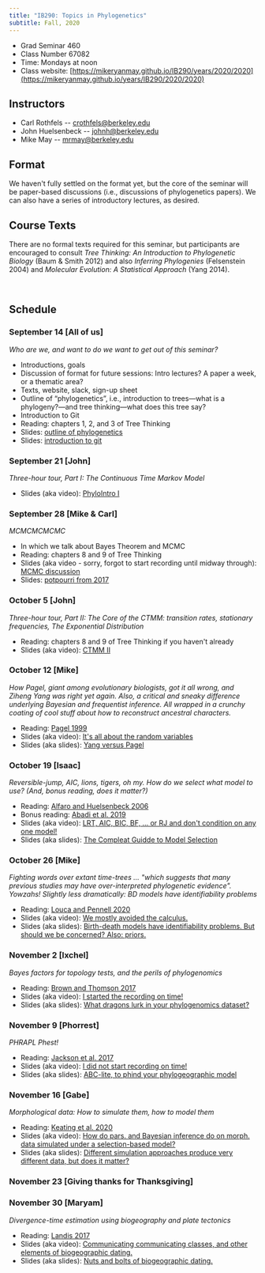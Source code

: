 ```yaml
---
title: "IB290: Topics in Phylogenetics"
subtitle: Fall, 2020
---
```


* Grad Seminar 460
* Class Number 67082
* Time: Mondays at noon
* Class website: [https://mikeryanmay.github.io/IB290/years/2020/2020](https://mikeryanmay.github.io/years/IB290/2020/2020)


## Instructors

* Carl Rothfels -- crothfels@berkeley.edu
* John Huelsenbeck -- johnh@berkeley.edu
* Mike May -- mrmay@berkeley.edu


## Format

We haven't fully settled on the format yet, but the core of the seminar will be paper-based discussions (i.e., discussions of phylogenetics papers). We can also have a series of introductory lectures, as desired.


## Course Texts

There are no formal texts required for this seminar, but participants are encouraged to consult *Tree Thinking: An Introduction to Phylogenetic Biology* (Baum & Smith 2012) and also *Inferring Phylogenies* (Felsenstein 2004) and *Molecular Evolution: A Statistical Approach* (Yang 2014).


&nbsp;
## Schedule

### September 14 [All of us]

*Who are we, and want to do we want to get out of this seminar?*
* Introductions, goals
* Discussion of format for future sessions: Intro lectures? A paper a week, or a thematic area?
* Texts, website, slack, sign-up sheet
* Outline of “phylogenetics”, i.e., introduction to trees—what is a phylogeny?—and tree thinking—what does this tree say?
* Introduction to Git
* Reading: chapters 1, 2, and 3 of Tree Thinking
* Slides: [outline of phylogenetics]( https://github.com/mikeryanmay/IB290/blob/master/years/2020/presentations/Mtg01_intro.ppt)
* Slides: [introduction to git](https://github.com/mikeryanmay/IB290/blob/master/content/lecture_slides/git.pdf)


### September 21 [John]
*Three-hour tour, Part I: The Continuous Time Markov Model*
* Slides (aka video): [PhyloIntro I](https://berkeley.box.com/s/qdypfnx52w04xlj1su3obzsmemrzrcw4)


### September 28 [Mike & Carl]
*MCMCMCMCMC*
* In which we talk about Bayes Theorem and MCMC
* Reading: chapters 8 and 9 of Tree Thinking
* Slides (aka video - sorry, forgot to start recording until midway through): [MCMC discussion](https://berkeley.box.com/s/9jo4kd3222uirttkmb9ryt5r5eo496c4)
* Slides: [potpourri from 2017](https://berkeley.box.com/s/wtb8704j27dd0a7p7oh9g2sht65zzcu6)


### October 5 [John]
*Three-hour tour, Part II: The Core of the CTMM: transition rates, stationary frequencies, The Exponential Distribution*
* Reading: chapters 8 and 9 of Tree Thinking if you haven't already
* Slides (aka video): [CTMM II](https://berkeley.box.com/s/eqkuvsj95upp2gih4uvj9xesqp9ept1y)


### October 12 [Mike]
*How Pagel, giant among evolutionary biologists, got it all wrong, and Ziheng Yang was right yet again. Also, a critical and sneaky difference underlying Bayesian and frequentist inference. All wrapped in a crunchy coating of cool stuff about how to reconstruct ancestral characters.*
* Reading: [Pagel 1999]( https://github.com/mikeryanmay/IB290/blob/master/years/2020/presentations/Pagel_1999_ML_ancestral_reconstruction.pdf)
* Slides (aka video): [It's all about the random variables](https://berkeley.box.com/s/m6lw7408omk2qa6ji1c1yqttbrla2ap8)
* Slides (aka slides): [Yang versus Pagel](https://berkeley.box.com/s/858n8d3nf4flbfcuz3gssik4s0gxbe0t)


### October 19 [Isaac]
*Reversible-jump, AIC, lions, tigers, oh my. How do we select what model to use? (And, bonus reading, does it matter?)*
* Reading: [Alfaro and Huelsenbeck 2006]( https://github.com/mikeryanmay/IB290/blob/master/years/2020/presentations/Alfaro_Huelsenbeck_2006.pdf)
* Bonus reading: [Abadi et al. 2019]( https://github.com/mikeryanmay/IB290/blob/master/years/2020/presentations/Abadi_etal_2019.pdf)
* Slides (aka video): [LRT, AIC, BIC, BF, ... or RJ and don't condition on any one model!](https://berkeley.box.com/s/fnzor6y0ta73djy9fb7bh3ghivgev4w9)
* Slides (aka slides): [The Compleat Guidde to Model Selection](https://berkeley.box.com/s/6kw0d3z2olq3r52qwoq1birci623jrj4)


### October 26 [Mike]
*Fighting words over extant time-trees ... "which suggests that many previous studies may have over-interpreted phylogenetic evidence". Yowzahs! Slightly less dramatically: BD models have identifiability problems*
* Reading: [Louca and Pennell 2020]( https://github.com/mikeryanmay/IB290/blob/master/years/2020/presentations/Louca_etal_2020.pdf)
* Slides (aka video): [We mostly avoided the calculus.](https://berkeley.box.com/s/oc0hx78uw59e1pg6apd3yhft95gk23j8)
* Slides (aka slides): [Birth-death models have identifiability problems. But should we be concerned? Also: priors.](https://berkeley.box.com/s/67cdewwg1sfzc4wn931qooir96xfp8uz)


### November 2 [Ixchel]
*Bayes factors for topology tests, and the perils of phylogenomics*
* Reading: [Brown and Thomson 2017]( https://github.com/mikeryanmay/IB290/blob/master/years/2020/presentations/Brown_etal_2017.pdf)
* Slides (aka video): [I started the recording on time!](https://berkeley.box.com/s/bcfw8wfze2akjz1r1wlc7vptv8azqgbf)
* Slides (aka slides): [What dragons lurk in your phylogenomics dataset?](https://berkeley.box.com/s/lsm5g1xh934migiosjpczx0yrgsthmve)

### November 9 [Phorrest]
*PHRAPL Phest!*
* Reading: [Jackson et al. 2017]( https://github.com/mikeryanmay/IB290/blob/master/years/2020/presentations/Jackson_etal_2017.pdf)
* Slides (aka video): [I did not start recording on time!](https://berkeley.box.com/s/zm6wdblq1rhfi7hlslyq8h146zzvya8c)
* Slides (aka slides): [ABC-lite, to phind your phylogeographic model](https://berkeley.box.com/s/0qmm1z9gc8llkcr93nxot75md41rztgy)

### November 16 [Gabe]
*Morphological data: How to simulate them, how to model them*
* Reading: [Keating et al. 2020]( https://github.com/mikeryanmay/IB290/blob/master/years/2020/presentations/Keating_etal_2020.pdf)
* Slides (aka video): [How do pars. and Bayesian inference do on morph. data simulated under a selection-based model?](https://berkeley.box.com/s/u3rrv5k16xwlfena1jpc1cnh76nwy379)
* Slides (aka slides): [Different simulation approaches produce very different data, but does it matter?](https://berkeley.box.com/s/pcmywna13r1qnqzov478fllwhqlobia6)


### November 23 [Giving thanks for Thanksgiving]

### November 30 [Maryam]
*Divergence-time estimation using biogeography and plate tectonics*
* Reading: [Landis 2017]( https://github.com/mikeryanmay/IB290/blob/master/years/2020/presentations/Landis_2017.pdf )
* Slides (aka video): [Communicating communicating classes, and other elements of biogeographic dating.](https://berkeley.box.com/s/nzqmgrq7t1ernupoir0s4c4022otbnr9)
* Slides (aka slides): [Nuts and bolts of biogeographic dating.](https://berkeley.box.com/s/8xb9dgbbc2hz7tlis50m8plts95n3a2a)

